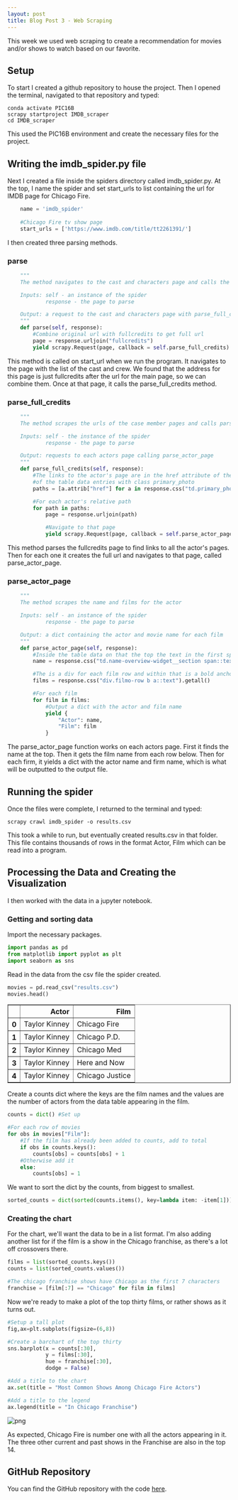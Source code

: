 ```yaml
---
layout: post
title: Blog Post 3 - Web Scraping
---
```


This week we used web scraping to create a recommendation for movies and/or shows to watch based on our favorite.

## Setup

To start I created a github repository to house the project. Then I opened the terminal, navigated to that repository and typed:

```
conda activate PIC16B
scrapy startproject IMDB_scraper
cd IMDB_scraper
```

This used the PIC16B environment and create the necessary files for the project.

## Writing the imdb_spider.py file

Next I created a file inside the spiders directory called imdb_spider.py. At the top, I name the spider and set start_urls to list containing the url for IMDB page for Chicago Fire.

``` python
    name = 'imdb_spider'
    
    #Chicago Fire tv show page
    start_urls = ['https://www.imdb.com/title/tt2261391/']
```

I then created three parsing methods.

### parse

``` python
    """
    The method navigates to the cast and characters page and calls the parse_full_credits

    Inputs: self - an instance of the spider
            response - the page to parse 

    Output: a request to the cast and characters page with parse_full_credits
    """
    def parse(self, response):
        #Combine original url with fullcredits to get full url
        page = response.urljoin("fullcredits")
        yield scrapy.Request(page, callback = self.parse_full_credits)
```

This method is called on start_url when we run the program. It navigates to the page with the list of the cast and crew. We found that the address for this page is just fullcredits after the url for the main page, so we can combine them. Once at that page, it calls the parse_full_credits method.

### parse_full_credits

``` python
    """
    The method scrapes the urls of the case member pages and calls parse_actor_page on each

    Inputs: self - the instance of the spider
            response - the page to parse

    Output: requests to each actors page calling parse_actor_page
    """
    def parse_full_credits(self, response):
        #The links to the actor's page are in the href attribute of the anchors
        #of the table data entries with class primary_photo
        paths = [a.attrib["href"] for a in response.css("td.primary_photo a")]

        #For each actor's relative path
        for path in paths:
            page = response.urljoin(path)

            #Navigate to that page
            yield scrapy.Request(page, callback = self.parse_actor_page)
```

This method parses the fullcredits page to find links to all the actor's pages. Then for each one it creates the full url and navigates to that page, called parse_actor_page. 

### parse_actor_page

``` python
    """
    The method scrapes the name and films for the actor

    Inputs: self - an instance of the spider
            response - the page to parse

    Output: a dict containing the actor and movie name for each film
    """
    def parse_actor_page(self, response):
        #Inside the table data on that the top the text in the first span is the name
        name = response.css("td.name-overview-widget__section span::text")[0].get()

        #The is a div for each film row and within that is a bold anchor with the film title
        films = response.css("div.filmo-row b a::text").getall()

        #For each film
        for film in films:
            #Output a dict with the actor and film name
            yield {
                "Actor": name,
                "Film": film
            }
```

The parse_actor_page function works on each actors page. First it finds the name at the top. Then it gets the film name from each row below. Then for each firm, it yields a dict with the actor name and firm name, which is what will be outputted to the output file.

## Running the spider

Once the files were complete, I returned to the terminal and typed:

```
scrapy crawl imdb_spider -o results.csv
```

This took a while to run, but eventually created results.csv in that folder. This file contains thousands of rows in the format Actor, Film which can be read into a program.

## Processing the Data and Creating the Visualization

I then worked with the data in a jupyter notebook.

### Getting and sorting data

Import the necessary packages.

```python
import pandas as pd
from matplotlib import pyplot as plt  
import seaborn as sns
```

Read in the data from the csv file the spider created.


```python
movies = pd.read_csv("results.csv")
movies.head()
```




<div>
<style scoped>
    .dataframe tbody tr th:only-of-type {
        vertical-align: middle;
    }

    .dataframe tbody tr th {
        vertical-align: top;
    }

    .dataframe thead th {
        text-align: right;
    }
</style>
<table border="1" class="dataframe">
  <thead>
    <tr style="text-align: right;">
      <th></th>
      <th>Actor</th>
      <th>Film</th>
    </tr>
  </thead>
  <tbody>
    <tr>
      <th>0</th>
      <td>Taylor Kinney</td>
      <td>Chicago Fire</td>
    </tr>
    <tr>
      <th>1</th>
      <td>Taylor Kinney</td>
      <td>Chicago P.D.</td>
    </tr>
    <tr>
      <th>2</th>
      <td>Taylor Kinney</td>
      <td>Chicago Med</td>
    </tr>
    <tr>
      <th>3</th>
      <td>Taylor Kinney</td>
      <td>Here and Now</td>
    </tr>
    <tr>
      <th>4</th>
      <td>Taylor Kinney</td>
      <td>Chicago Justice</td>
    </tr>
  </tbody>
</table>
</div>



Create a counts dict where the keys are the film names and the values are the number of actors from the data table appearing in the film.


```python
counts = dict() #Set up

#For each row of movies
for obs in movies["Film"]:
    #If the film has already been added to counts, add to total
    if obs in counts.keys():
        counts[obs] = counts[obs] + 1
    #Otherwise add it
    else:
        counts[obs] = 1
```

We want to sort the dict by the counts, from biggest to smallest. 


```python
sorted_counts = dict(sorted(counts.items(), key=lambda item: -item[1]))
```

### Creating the chart

For the chart, we'll want the data to be in a list format. I'm also adding another list for if the film is a show in the Chicago franchise, as there's a lot off crossovers there.


```python
films = list(sorted_counts.keys())
counts = list(sorted_counts.values())

#The chicago franchise shows have Chicago as the first 7 characters
franchise = [film[:7] == "Chicago" for film in films]
```

Now we're ready to make a plot of the top thirty films, or rather shows as it turns out.


```python
#Setup a tall plot
fig,ax=plt.subplots(figsize=(6,8))

#Create a barchart of the top thirty
sns.barplot(x = counts[:30], 
            y = films[:30],
            hue = franchise[:30], 
            dodge = False)

#Add a title to the chart
ax.set(title = "Most Common Shows Among Chicago Fire Actors")

#Add a title to the legend
ax.legend(title = "In Chicago Franchise")
```


    
![png](/images/movies.png)
    

As expected, Chicago Fire is number one with all the actors appearing in it. The three other current and past shows in the Franchise are also in the top 14.

## GitHub Repository

You can find the GitHub repository with the code [here](https://github.com/evagpm/blog_post_3).